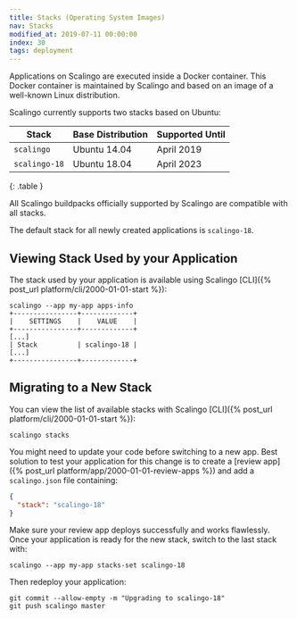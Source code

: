 ```yaml
---
title: Stacks (Operating System Images)
nav: Stacks
modified_at: 2019-07-11 00:00:00
index: 30
tags: deployment
---
```


Applications on Scalingo are executed inside a Docker container. This Docker
container is maintained by Scalingo and based on an image of a well-known Linux
distribution.

Scalingo currently supports two stacks based on Ubuntu:

| Stack | Base Distribution | Supported Until |
| ----- | ----------------- | --------------- |
| `scalingo` | Ubuntu 14.04 | April 2019 |
| `scalingo-18` | Ubuntu 18.04 | April 2023 |
{: .table }

All Scalingo buildpacks officially supported by Scalingo are compatible with
all stacks.

The default stack for all newly created applications is `scalingo-18`.

## Viewing Stack Used by your Application

The stack used by your application is available using Scalingo [CLI]({%
post_url platform/cli/2000-01-01-start %}):

```shell
scalingo --app my-app apps-info
+----------------+-------------+
|    SETTINGS    |    VALUE    |
+----------------+-------------+
[...]
| Stack          | scalingo-18 |
[...]
+----------------+-------------+
```

## Migrating to a New Stack

You can view the list of available stacks with Scalingo [CLI]({% post_url
platform/cli/2000-01-01-start %}):

```shell
scalingo stacks
```

You might need to update your code before switching to a new app. Best solution
to test your application for this change is to create a [review app]({% post_url
platform/app/2000-01-01-review-apps %}) and add a `scalingo.json` file
containing:

```json
{
  "stack": "scalingo-18"
}
```

Make sure your review app deploys successfully and works flawlessly. Once your
application is ready for the new stack, switch to the last stack with:

```shell
scalingo --app my-app stacks-set scalingo-18
```

Then redeploy your application:

```shell
git commit --allow-empty -m "Upgrading to scalingo-18"
git push scalingo master
```
